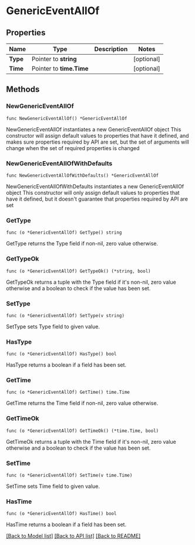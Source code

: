 # GenericEventAllOf

## Properties

Name | Type | Description | Notes
------------ | ------------- | ------------- | -------------
**Type** | Pointer to **string** |  | [optional] 
**Time** | Pointer to **time.Time** |  | [optional] 

## Methods

### NewGenericEventAllOf

`func NewGenericEventAllOf() *GenericEventAllOf`

NewGenericEventAllOf instantiates a new GenericEventAllOf object
This constructor will assign default values to properties that have it defined,
and makes sure properties required by API are set, but the set of arguments
will change when the set of required properties is changed

### NewGenericEventAllOfWithDefaults

`func NewGenericEventAllOfWithDefaults() *GenericEventAllOf`

NewGenericEventAllOfWithDefaults instantiates a new GenericEventAllOf object
This constructor will only assign default values to properties that have it defined,
but it doesn't guarantee that properties required by API are set

### GetType

`func (o *GenericEventAllOf) GetType() string`

GetType returns the Type field if non-nil, zero value otherwise.

### GetTypeOk

`func (o *GenericEventAllOf) GetTypeOk() (*string, bool)`

GetTypeOk returns a tuple with the Type field if it's non-nil, zero value otherwise
and a boolean to check if the value has been set.

### SetType

`func (o *GenericEventAllOf) SetType(v string)`

SetType sets Type field to given value.

### HasType

`func (o *GenericEventAllOf) HasType() bool`

HasType returns a boolean if a field has been set.

### GetTime

`func (o *GenericEventAllOf) GetTime() time.Time`

GetTime returns the Time field if non-nil, zero value otherwise.

### GetTimeOk

`func (o *GenericEventAllOf) GetTimeOk() (*time.Time, bool)`

GetTimeOk returns a tuple with the Time field if it's non-nil, zero value otherwise
and a boolean to check if the value has been set.

### SetTime

`func (o *GenericEventAllOf) SetTime(v time.Time)`

SetTime sets Time field to given value.

### HasTime

`func (o *GenericEventAllOf) HasTime() bool`

HasTime returns a boolean if a field has been set.


[[Back to Model list]](../README.md#documentation-for-models) [[Back to API list]](../README.md#documentation-for-api-endpoints) [[Back to README]](../README.md)


